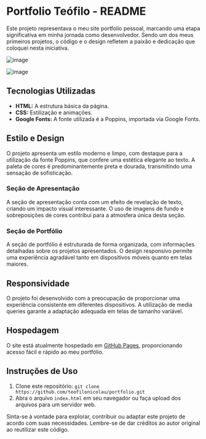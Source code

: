 # Portfolio Teófilo - README

Este projeto representava o meu site portfolio pessoal, 
marcando uma etapa significativa em minha jornada como desenvolvedor. 
Sendo um dos meus primeiros projetos, o código e o design refletem a paixão e dedicação que coloquei nesta iniciativa.

![image](https://github.com/teofilonicolau/portfolio/assets/97030160/2c1f7ea1-04e8-4048-a30f-00175ab51eaa)

![image](https://github.com/teofilonicolau/portfolio/assets/97030160/b7d25312-755b-443c-9351-56ff30653d48)



## Tecnologias Utilizadas

- **HTML:** A estrutura básica da página.
- **CSS:** Estilização e animações.
- **Google Fonts:** A fonte utilizada é a Poppins, importada via Google Fonts.

## Estilo e Design

O projeto apresenta um estilo moderno e limpo, com destaque para a utilização da fonte Poppins, que confere uma estética elegante ao texto. A paleta de cores é predominantemente preta e dourada, transmitindo uma sensação de sofisticação.

### Seção de Apresentação

A seção de apresentação conta com um efeito de revelação de texto, criando um impacto visual interessante. 
O uso de imagens de fundo e sobreposições de cores contribui para a atmosfera única desta seção.

### Seção de Portfólio

A seção de portfólio é estruturada de forma organizada, com informações detalhadas sobre os projetos apresentados. 
O design responsivo permite uma experiência agradável tanto em dispositivos móveis quanto em telas maiores.

## Responsividade

O projeto foi desenvolvido com a preocupação de proporcionar uma experiência consistente em diferentes dispositivos. 
A utilização de media queries garante a adaptação adequada em telas de tamanho variável.

## Hospedagem

O site está atualmente hospedado em [GitHub Pages](https://teofilonicolau.github.io/portfolio/), proporcionando acesso fácil e rápido ao meu portfólio.

## Instruções de Uso

1. Clone este repositório: `git clone https://github.com/teofilonicolau/portfolio.git`
2. Abra o arquivo `index.html` em seu navegador ou faça upload dos arquivos para um servidor web.

Sinta-se à vontade para explorar, contribuir ou adaptar este projeto de acordo com suas necessidades. Lembre-se de dar créditos ao autor original ao reutilizar este código.
